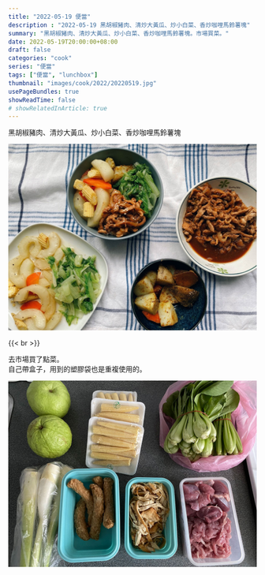 ```yaml
---
title: "2022-05-19 便當"
description : "2022-05-19 黑胡椒豬肉、清炒大黃瓜、炒小白菜、香炒咖哩馬鈴薯塊"
summary: "黑胡椒豬肉、清炒大黃瓜、炒小白菜、香炒咖哩馬鈴薯塊。市場買菜。"
date: 2022-05-19T20:00:00+08:00
draft: false
categories: "cook"
series: "便當"
tags: ["便當", "lunchbox"]
thumbnail: "images/cook/2022/20220519.jpg"
usePageBundles: true
showReadTime: false
# showRelatedInArticle: true
---
```


黑胡椒豬肉、清炒大黃瓜、炒小白菜、香炒咖哩馬鈴薯塊

![2022-05-19 黑胡椒豬肉、清炒大黃瓜、炒小白菜、香炒咖哩馬鈴薯塊](20220519_bento_1.jpg)

{{< br >}}

去市場買了點菜。
\
自己帶盒子，用到的塑膠袋也是重複使用的。

![2022-05-19 不塑上市場](20220519_bento_2.jpg)
